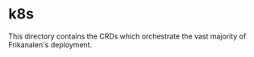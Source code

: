 # k8s

This directory contains the CRDs which orchestrate the vast majority of Frikanalen's deployment.




